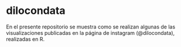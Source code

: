 # dilocondata
En el presente repositorio se muestra como se realizan algunas de las visualizaciones publicadas en la página de instagram (@dilocondata), realizadas en R.
